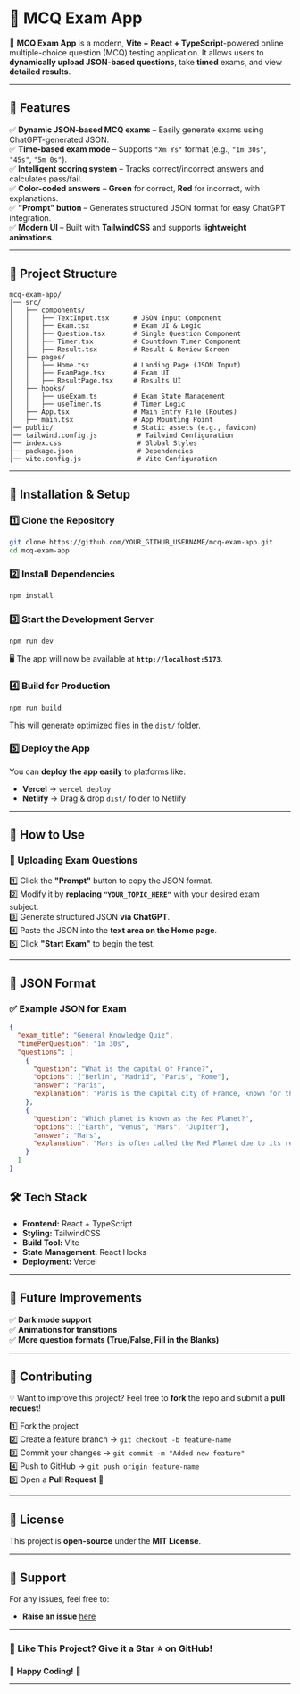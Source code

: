 # **📌 MCQ Exam App**
🚀 **MCQ Exam App** is a modern, **Vite + React + TypeScript**-powered online multiple-choice question (MCQ) testing application. It allows users to **dynamically upload JSON-based questions**, take **timed** exams, and view **detailed results**.

---

## **🌟 Features**
✅ **Dynamic JSON-based MCQ exams** – Easily generate exams using ChatGPT-generated JSON.  
✅ **Time-based exam mode** – Supports `"Xm Ys"` format (e.g., `"1m 30s"`, `"45s"`, `"5m 0s"`).  
✅ **Intelligent scoring system** – Tracks correct/incorrect answers and calculates pass/fail.  
✅ **Color-coded answers** – **Green** for correct, **Red** for incorrect, with explanations.  
✅ **"Prompt" button** – Generates structured JSON format for easy ChatGPT integration.  
✅ **Modern UI** – Built with **TailwindCSS** and supports **lightweight animations**.  

---

## **📂 Project Structure**
```
mcq-exam-app/
│── src/
│   ├── components/            
│   │   ├── TextInput.tsx      # JSON Input Component
│   │   ├── Exam.tsx           # Exam UI & Logic
│   │   ├── Question.tsx       # Single Question Component
│   │   ├── Timer.tsx          # Countdown Timer Component
│   │   ├── Result.tsx         # Result & Review Screen
│   ├── pages/
│   │   ├── Home.tsx           # Landing Page (JSON Input)
│   │   ├── ExamPage.tsx       # Exam UI
│   │   ├── ResultPage.tsx     # Results UI
│   ├── hooks/
│   │   ├── useExam.ts         # Exam State Management
│   │   ├── useTimer.ts        # Timer Logic
│   ├── App.tsx                # Main Entry File (Routes)
│   ├── main.tsx               # App Mounting Point
│── public/                    # Static assets (e.g., favicon)
│── tailwind.config.js          # Tailwind Configuration
│── index.css                   # Global Styles
│── package.json                # Dependencies
│── vite.config.js              # Vite Configuration
```

---

## **🔧 Installation & Setup**
### **1️⃣ Clone the Repository**
```bash
git clone https://github.com/YOUR_GITHUB_USERNAME/mcq-exam-app.git
cd mcq-exam-app
```

### **2️⃣ Install Dependencies**
```bash
npm install
```

### **3️⃣ Start the Development Server**
```bash
npm run dev
```
🖥️ The app will now be available at **`http://localhost:5173`**.

### **4️⃣ Build for Production**
```bash
npm run build
```
This will generate optimized files in the `dist/` folder.

### **5️⃣ Deploy the App**
You can **deploy the app easily** to platforms like:
- **Vercel** → `vercel deploy`
- **Netlify** → Drag & drop `dist/` folder to Netlify

---

## **📜 How to Use**
### **📌 Uploading Exam Questions**
1️⃣ Click the **"Prompt"** button to copy the JSON format.  
2️⃣ Modify it by **replacing `"YOUR_TOPIC_HERE"`** with your desired exam subject.  
3️⃣ Generate structured JSON **via ChatGPT**.  
4️⃣ Paste the JSON into the **text area on the Home page**.  
5️⃣ Click **"Start Exam"** to begin the test.  

---

## **📜 JSON Format**
### **✅ Example JSON for Exam**
```json
{
  "exam_title": "General Knowledge Quiz",
  "timePerQuestion": "1m 30s",
  "questions": [
    {
      "question": "What is the capital of France?",
      "options": ["Berlin", "Madrid", "Paris", "Rome"],
      "answer": "Paris",
      "explanation": "Paris is the capital city of France, known for the Eiffel Tower."
    },
    {
      "question": "Which planet is known as the Red Planet?",
      "options": ["Earth", "Venus", "Mars", "Jupiter"],
      "answer": "Mars",
      "explanation": "Mars is often called the Red Planet due to its reddish appearance."
    }
  ]
}
```

## **🛠 Tech Stack**
- **Frontend:** React + TypeScript
- **Styling:** TailwindCSS
- **Build Tool:** Vite
- **State Management:** React Hooks
- **Deployment:** Vercel

---

## **📝 Future Improvements**
✅ **Dark mode support**  
✅ **Animations for transitions**  
✅ **More question formats (True/False, Fill in the Blanks)**  

---

## **🤝 Contributing**
💡 Want to improve this project? Feel free to **fork** the repo and submit a **pull request**!

1️⃣ Fork the project  
2️⃣ Create a feature branch → `git checkout -b feature-name`  
3️⃣ Commit your changes → `git commit -m "Added new feature"`  
4️⃣ Push to GitHub → `git push origin feature-name`  
5️⃣ Open a **Pull Request** 🚀  

---

## **📜 License**
This project is **open-source** under the **MIT License**.

---

## **💬 Support**
For any issues, feel free to:
- **Raise an issue** [here](https://github.com/4kshi7/MCQ/issues)

---

### **🌟 Like This Project? Give it a Star ⭐ on GitHub!**
🚀 **Happy Coding!** 🚀

---